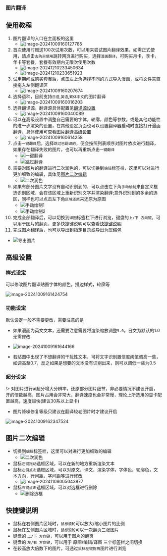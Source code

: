 ### 图片翻译

## 使用教程
1. 图片翻译的入口在主面板的这里
   - ![image-20241009160127785](./../assets/img/image-20241009160127785.webp ':size=50%')
2. 首次使用时赠送100次试用次数，可以用来尝试图片翻译效果，如需正式使用，请点击`去购买使用`跳转网页进行购买，选择`漫画翻译`，可购买月卡，季卡，年卡等套餐，套餐有效期内无限次使用次数
   - ![image-20241210233450634](./../assets/img/image-20241210233450634.webp ':size=50%')
   - ![image-20241210233651923](./../assets/img/image-20241210233651923.webp ':size=50%')
3. 试用期间或购买套餐后，点击左上角选择不同的方式导入漫画，或将文件夹直接拖入左侧翻译区
   - ![image-20241009160207674](./../assets/img/image-20241009160207674.webp ':size=50%')
4. 选择语种，目前支持`日语`,`英语`,`繁体中文`的图片翻译
   - ![image-20241009160016203](./../assets/img/image-20241009160016203.webp ':size=50%')
5. 选择翻译源，翻译源具体配置见[翻译源设置](/5.0/basic/translate#翻译源的注册与使用)
   - ![image-20241009160040089](./../assets/img/image-20241009160040089.webp ':size=50%')
6. 可以在高级设置中调整自己需要的字体，轮廓，颜色等参数，或是其他功能性的进一步渲染的设置，在其他设定页面也可以设置翻译器启动时直接打开漫画翻译，具体使用可查看[图片翻译高级设置](#高级设置)
   - ![image-20241009160614258](./../assets/img/image-20241009160614258.webp ':size=50%')
7. 点击`一键翻译`后，选择`跳过已翻译的`，便会按照列表顺序对图片依次进行翻译，如果存在翻译失败的图片，也可以再重新点击`一键翻译`
   - ![一键翻译](../assets/img/186.webp ':size=50%')
   - ![跳过翻译](../assets/img/277.webp ':size=50%')
8. 需要对图片的翻译进行二次润色的，可以切换到`编辑`标签栏，这里可以对进行更加细致的编辑，具体见[图片二次编辑](#图片二次编辑)
   - ![二次润色](../assets/img/188.webp ':size=50%')
9. 如果有部分图片文字没有自动识别到的，可以点击左下角`手动绘制`来自定义框选识别区域，会在该区域上重新识别文字并渲染翻译;意外识别到的多余的选区，同样也可以点击左下角`区域还原`来还原为原图
   - ![手动绘制1](../assets/img/201_1.webp)
   - ![手动绘制2](../assets/img/202_1.webp)
10. 完成全部翻译后，可以切换到`译图`标签栏下进行浏览，键盘的`上/下 方向键`，可以用于图片的翻页，更多快捷键说明可以查看[快捷键说明](#快捷键说明)
11. 完成图片翻译后，也可以导出到指定目录或导出为压缩包
   - ![导出图片](../assets/img/189.webp ':size=50%')

## 高级设置

### 样式设定

可以修改图片翻译贴图字体的颜色，描边样式，轮廓等

![image-20241009161424754](./../assets/img/image-20241009161424754.webp ':size=50%')

### 功能设定

默认设定一般不需要更改，需要注意的是

- 如果漫画为英文文本，还需要注意需要将渲染缩放调整`5.0`，日文为默认的1.0无需修改

- ![image-20241009161644166](./../assets/img/image-20241009161644166.webp ':size=50%')
- 若贴图中出现了不想翻译的干扰性文本，可将文字识别置信度阈值调高一些，如调高至0.7，反之如果是想要的文本没有识别出来，则可以调低一些为0.5

### 超分设定

!> 对图片进行ai超分增大分辨率，还原部分图片细节，非必要情况不建议开启，开的倍数越高，图片占用会非常大，翻译速度也会非常慢，理论上所选用的显卡配置越高，速度越快(建议30系以上显卡)

- 图片降噪修复等级只建议在翻译较老图片时才建议开启

![image-20241009162347524](./../assets/img/image-20241009162347524.webp ':size=50%')

## 图片二次编辑

- 切换到`编辑`标签栏，这里可以对进行更加细致的编辑
   - ![二次润色](../assets/img/188.webp ':size=50%')
- 鼠标`左键拖动`选框区域，可以在新的地方重新渲染文本
- 鼠标`左键点击`选框区域，可以对原文，译文，渲染字体，字体色，轮廓色，文本方向，行间距，字间距等进行修改
   - ![image-20241108005043877](./../assets/img/image-20241108005043877.webp ':size=50%')
- 鼠标`右键点击`选框区域，可以对选框进行删除
   - ![删除选框](../assets/img/191.webp ':size=50%')

## 快捷键说明
- 鼠标在右侧图片区域时，`鼠标滚轮`可以放大/缩小图片的比例
- 鼠标在左侧图片区域时，`鼠标滚轮`可以一次翻页三张图片
- 键盘的 `上/下 方向键`，可以用于图片的翻页
- 键盘的 `左/右 方向键`，可以用于 原图/编辑/译图 三个标签栏之间切换
- 在较高放大倍数下的图片，可通过`鼠标左键拖拽`图片进行浏览